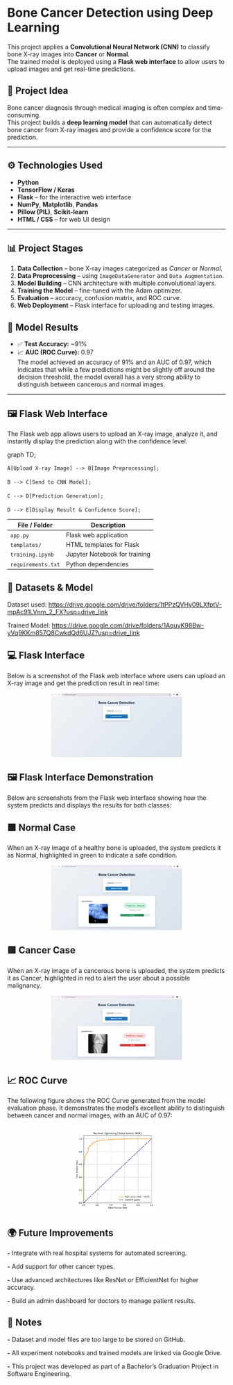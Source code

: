 # Bone Cancer Detection using Deep Learning

This project applies a **Convolutional Neural Network (CNN)** to classify bone X-ray images into **Cancer** or **Normal**.  
The trained model is deployed using a **Flask web interface** to allow users to upload images and get real-time predictions.

## 🧠 Project Idea
Bone cancer diagnosis through medical imaging is often complex and time-consuming.  
This project builds a **deep learning model** that can automatically detect bone cancer from X-ray images and provide a confidence score for the prediction.

---
## ⚙️ Technologies Used
- **Python**
- **TensorFlow / Keras**
- **Flask** – for the interactive web interface  
- **NumPy**, **Matplotlib**, **Pandas**
- **Pillow (PIL)**, **Scikit-learn**
- **HTML / CSS** – for web UI design

---
## 📊 Project Stages
1. **Data Collection** – bone X-ray images categorized as *Cancer* or *Normal*.  
2. **Data Preprocessing** – using `ImageDataGenerator` and `Data Augmentation`.  
3. **Model Building** – CNN architecture with multiple convolutional layers.  
4. **Training the Model** – fine-tuned with the Adam optimizer.  
5. **Evaluation** – accuracy, confusion matrix, and ROC curve.  
6. **Web Deployment** – Flask interface for uploading and testing images.

## 🧪 Model Results
- ✅ **Test Accuracy:** ~91%  
- 📈 **AUC (ROC Curve):** 0.97  
The model achieved an accuracy of 91% and an AUC of 0.97, which indicates that while a few predictions might be slightly off around the decision threshold, the model overall has a very strong ability to distinguish between cancerous and normal images.

---
## 🖼️ Flask Web Interface
The Flask web app allows users to upload an X-ray image, analyze it, and instantly display the prediction along with the confidence level.

graph TD;

    A[Upload X-ray Image] --> B[Image Preprocessing];
    
    B --> C[Send to CNN Model];
    
    C --> D[Prediction Generation];
    
    D --> E[Display Result & Confidence Score];

| File / Folder                 | Description                   |
| ----------------------------- | ----------------------------- |
| `app.py`                      | Flask web application         |
| `templates/`                  | HTML templates for Flask      |
| `training.ipynb`              | Jupyter Notebook for training |
| `requirements.txt`            | Python dependencies           |

## 📂 Datasets & Model


Dataset used: https://drive.google.com/drive/folders/1tPPzQVHy09LXfptV-mpAc91LVnm_2_FX?usp=drive_link


Trained Model: https://drive.google.com/drive/folders/1AquyK98Bw-yVq9KKm857Q8CwkdQd6UJZ?usp=drive_link

## 💻 Flask Interface

Below is a screenshot of the Flask web interface where users can upload an X-ray image and get the prediction result in real time:

<p align="center"> <img src="static/interface.png" alt="Flask Interface" width="60%"> </p>

## 🖼️ Flask Interface Demonstration

Below are screenshots from the Flask web interface showing how the system predicts and displays the results for both classes:

 ## 🟩 Normal Case

When an X-ray image of a healthy bone is uploaded, the system predicts it as Normal, highlighted in green to indicate a safe condition.

<p align="center"> <img src="static/example_normal.png" alt="Normal Prediction Interface" width="60%"> </p>

 ## 🟥 Cancer Case

When an X-ray image of a cancerous bone is uploaded,
the system predicts it as Cancer, highlighted in red to alert the user about a possible malignancy.

<p align="center"> <img src="static/example_cancer.png" alt="Cancer Prediction Interface" width="60%"> </p>

## 📈 ROC Curve

The following figure shows the ROC Curve generated from the model evaluation phase.
It demonstrates the model’s excellent ability to distinguish between cancer and normal images, with an AUC of 0.97:

<p align="center"> <img src="static/roc_curve.png" alt="ROC Curve" width="40%"> </p>

## 🌍 Future Improvements

**-** Integrate with real hospital systems for automated screening.

**-** Add support for other cancer types.

**-** Use advanced architectures like ResNet or EfficientNet for higher accuracy.

**-** Build an admin dashboard for doctors to manage patient results.

## 🧾 Notes

**-** Dataset and model files are too large to be stored on GitHub.

**-** All experiment notebooks and trained models are linked via Google Drive.

**-** This project was developed as part of a Bachelor’s Graduation Project in Software Engineering.

